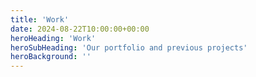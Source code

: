 ```yaml
---
title: 'Work'
date: 2024-08-22T10:00:00+00:00
heroHeading: 'Work'
heroSubHeading: 'Our portfolio and previous projects'
heroBackground: ''
---
```


